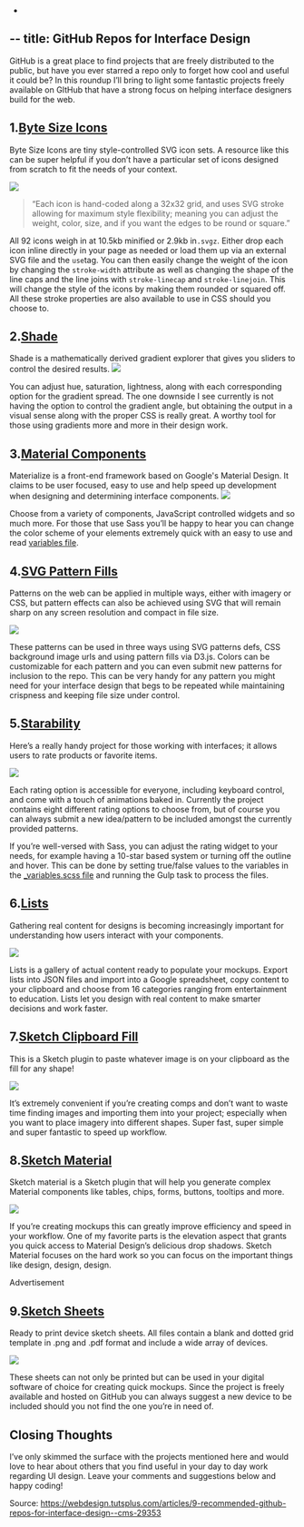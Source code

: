 -
--
title: GitHub Repos for Interface Design
---

GitHub is a great place to find projects that are freely distributed to the public, but have you ever starred a repo only to forget how cool and useful it could be? In this roundup I’ll bring to light some fantastic projects freely available on GItHub that have a strong focus on helping interface designers build for the web.

## 1.[Byte Size Icons](https://github.com/danklammer/bytesize-icons)

Byte Size Icons are tiny style-controlled SVG icon sets. A resource like this can be super helpful if you don’t have a particular set of icons designed from scratch to fit the needs of your context. 

![](https://cms-assets.tutsplus.com/uploads/users/638/posts/29353/image/bytesize-icons.png)

> “Each icon is hand-coded along a 32x32 grid, and uses SVG stroke allowing for maximum style flexibility; meaning you can adjust the weight, color, size, and if you want the edges to be round or square.”

All 92 icons weigh in at 10.5kb minified or 2.9kb in`.svgz`. Either drop each icon inline directly in your page as needed or load them up via an external SVG file and the `use`tag. You can then easily change the weight of the icon by changing the `stroke-width` attribute as well as changing the shape of the line caps and the line joins with `stroke-linecap` and `stroke-linejoin`. This will change the style of the icons by making them rounded or squared off. All these stroke properties are also available to use in CSS should you choose to.

## 2.[Shade](http://jxnblk.com/shade)

Shade is a mathematically derived gradient explorer that gives you sliders to control the desired results. ![](https://cms-assets.tutsplus.com/uploads/users/638/posts/29353/image/shade.png)

You can adjust hue, saturation, lightness, along with each corresponding option for the gradient spread. The one downside I see currently is not having the option to control the gradient angle, but obtaining the output in a visual sense along with the proper CSS is really great. A worthy tool for those using gradients more and more in their design work.

## 3.[Material Components](https://github.com/material-components/material-components-web)

Materialize is a front-end framework based on Google's Material Design. It claims to be user focused, easy to use and help speed up development when designing and determining interface components. ![](https://cms-assets.tutsplus.com/uploads/users/638/posts/29353/image/material-components.png)

Choose from a variety of components, JavaScript controlled widgets and so much more. For those that use Sass you’ll be happy to hear you can change the color scheme of your elements extremely quick with an easy to use and read [variables file](https://github.com/Dogfalo/materialize/blob/master/sass/components/_variables.scss).

## 4.[SVG Pattern Fills](https://github.com/iros/patternfills)

Patterns on the web can be applied in multiple ways, either with imagery or CSS, but pattern effects can also be achieved using SVG that will remain sharp on any screen resolution and compact in file size. 

![](https://cms-assets.tutsplus.com/uploads/users/638/posts/29353/image/pattern-fills.png)

These patterns can be used in three ways using SVG patterns defs, CSS background image urls and using pattern fills via D3.js. Colors can be customizable for each pattern and you can even submit new patterns for inclusion to the repo. This can be very handy for any pattern you might need for your interface design that begs to be repeated while maintaining crispness and keeping file size under control.

## 5.[Starability](https://github.com/LunarLogic/starability)

Here’s a really handy project for those working with interfaces; it allows users to rate products or favorite items. 


![](https://cms-assets.tutsplus.com/uploads/users/638/posts/29353/image/starability.png)

Each rating option is accessible for everyone, including keyboard control, and come with a touch of animations baked in. Currently the project contains eight different rating options to choose from, but of course you can always submit a new idea/pattern to be included amongst the currently provided patterns.

If you’re well-versed with Sass, you can adjust the rating widget to your needs, for example having a 10-star based system or turning off the outline and hover. This can be done by setting true/false values to the variables in the [\_variables.scss file](https://github.com/LunarLogic/starability/blob/master/starability-scss/_variables.scss) and running the Gulp task to process the files.

## 6.[Lists](https://github.com/listsfordesign/Lists)

Gathering real content for designs is becoming increasingly important for understanding how users interact with your components. 


![](https://cms-assets.tutsplus.com/uploads/users/638/posts/29353/image/lists.png)

Lists is a gallery of actual content ready to populate your mockups. Export lists into JSON files and import into a Google spreadsheet, copy content to your clipboard and choose from 16 categories ranging from entertainment to education. Lists let you design with real content to make smarter decisions and work faster.

## 7.[Sketch Clipboard Fill](https://github.com/scottsavarie/clipboard-fill)

This is a Sketch plugin to paste whatever image is on your clipboard as the fill for any shape! 


![](https://cms-assets.tutsplus.com/uploads/users/638/posts/29353/image/clipboard-fill.jpg)

It’s extremely convenient if you’re creating comps and don’t want to waste time finding images and importing them into your project; especially when you want to place imagery into different shapes. Super fast, super simple and super fantastic to speed up workflow.


## 8.[Sketch Material](https://github.com/websiddu/sketch-material)

Sketch material is a Sketch plugin that will help you generate complex Material components like tables, chips, forms, buttons, tooltips and more. 


![](https://cms-assets.tutsplus.com/uploads/users/638/posts/29353/image/sketch-material.png)

If you’re creating mockups this can greatly improve efficiency and speed in your workflow. One of my favorite parts is the elevation aspect that grants you quick access to Material Design’s delicious drop shadows. Sketch Material focuses on the hard work so you can focus on the important things like design, design, design.


Advertisement

## 9.[Sketch Sheets](https://github.com/rnarrkus/sketchsheets)

Ready to print device sketch sheets. All files contain a blank and dotted grid template in .png and .pdf format and include a wide array of devices. 


![](https://cms-assets.tutsplus.com/uploads/users/638/posts/29353/image/sketch-sheets.png)

These sheets can not only be printed but can be used in your digital software of choice for creating quick mockups. Since the project is freely available and hosted on GitHub you can always suggest a new device to be included should you not find the one you’re in need of.

## Closing Thoughts

I’ve only skimmed the surface with the projects mentioned here and would love to hear about others that you find useful in your day to day work regarding UI design. Leave your comments and suggestions below and happy coding!

Source: https://webdesign.tutsplus.com/articles/9-recommended-github-repos-for-interface-design--cms-29353









